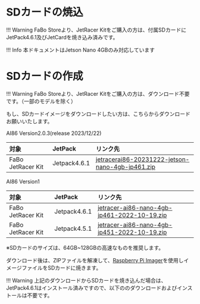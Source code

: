 # SDカードの焼込

!!! Warning
	FaBo Storeより、JetRacer Kitをご購入の方は、付属SDカードにJetPack4.6.1及びJetCardを焼き込み済みです。

!!! Info
	本ドキュメントはJetson Nano 4GBのみ対応しています

# SDカードの作成

!!! Warning
	FaBo Storeより、JetRacer Kitをご購入の方は、ダウンロード不要です。（一部のモデルを除く）

もし、SDカードイメージをダウンロードしたい方は、こちらからダウンロードお願いいたします。

AI86 Version2.0.3(release 2023/12/22)

|  対象  |  JetPack  | リンク先  |
|:-----------|:------------|:------------|
|  FaBo JetRacer Kit  |Jetpack4.6.1|  [jetracerai86-20231222-jetson-nano-4gb-jp461.zip](https://drive.google.com/file/d/12W2WrCw7g7L19HwXubV9jNqCUwUSLeJ4/view?usp=sharing)|

AI86 Version1

|  対象  |  JetPack  | リンク先  |
|:-----------|:------------|:------------|
|  FaBo JetRacer Kit  |Jetpack4.6.1|  [jetracer-ai86-nano-4gb-jp461-2022-10-19.zip](https://drive.google.com/file/d/1tZ5bNfE9gJ67E_HGm_hXMXGRFWvKaoTe/view?usp=sharing)|
|  FaBo JetRacer Kit  |Jetpack4.5.1|  [jetracer-ai86-nano-4gb-jp451-2022-10-19.zip](https://drive.google.com/file/d/1-MvsHPYKcunSOiaXaXR15DQP6QMJJhEm/view?usp=sharing)|

※SDカードのサイズは、64GB~128GBの高速なものを推奨します。

ダウンロード後は、ZIPファイルを解凍して、[Raspberry Pi Imager](https://www.raspberrypi.com/software/)を使用しイメージファイルをSDカードに焼きます。

!!! Warning
	上記のダウンロードからSDカードを焼き込んだ場合は、JetPack4.6.1はインストール済みですので、以下ののダウンロードおよびインストールは不要です。


